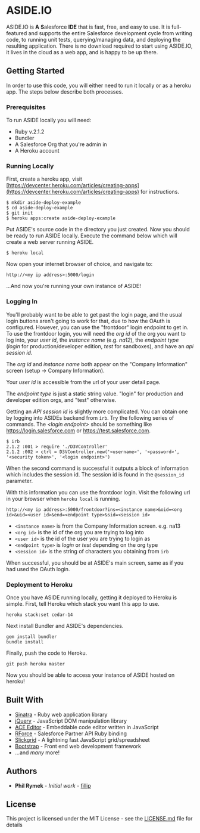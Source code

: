 
# ASIDE.IO

ASIDE.IO is **A** **S**alesforce **IDE** that is fast, free, and easy to use. It is full-featured and supports the entire Salesforce development cycle from writing code, to running unit tests, querying/managing data, and deploying the resulting application.  There is no download required to start using ASIDE.IO, it lives in the cloud as a web app, and is happy to be up there.

## Getting Started

In order to use this code, you will either need to run it locally or as a heroku app.  The steps below describe both processes.

### Prerequisites

To run ASIDE locally you will need:

* Ruby v.2.1.2
* Bundler
* A Salesforce Org that you're admin in
* A Heroku account

### Running Locally

First, create a heroku app, visit [https://devcenter.heroku.com/articles/creating-apps](https://devcenter.heroku.com/articles/creating-apps) for instructions.
```
$ mkdir aside-deploy-example
$ cd aside-deploy-example
$ git init
$ heroku apps:create aside-deploy-example
```
Put ASIDE's source code in the directory you just created.  Now you should be ready to run ASIDE locally.  Execute the command below which will create a web server running ASIDE. 
```
$ heroku local
```
Now open your internet browser of choice, and navigate to: 
```
http://<my ip address>:5000/login
```
...And now you're running your own instance of ASIDE!  

### Logging In

You'll probably want to be able to get past the login page, and the usual login buttons aren't going to work for that, due to how the OAuth is configured.  However, you can use the "frontdoor" login endpoint to get in.  To use the frontdoor login, you will need the *org id* of the org you want to log into, your *user id*, the *instance name* (e.g. *na12*), the *endpoint type* (*login* for production/developer edition, *test* for sandboxes), and have an *api session id*.

The *org id* and *instance name* both appear on the "Company Information" screen (setup -> Company Information).

Your *user id* is accessible from the url of your user detail page.

The *endpoint type* is just a static string value.  "login" for production and developer edition orgs, and "test" otherwise.

Getting an *API session id* is slightly more complicated.  You can obtain one by logging into ASIDEs backend from `irb`.  Try the following series of commands.  The *\<login endpoint\>* should be something like https://login.salesforce.com or https://test.salesforce.com.

```
$ irb
2.1.2 :001 > require './D3VController'
2.1.2 :002 > ctrl = D3VController.new('<username>', '<password>', '<security token>', '<login endpoint>')
```

When the second command is successful it outputs a block of information which includes the session id.  The session id is found in the `@session_id` parameter.

With this information you can use the frontdoor login.  Visit the following url in your browser when `heroku local` is running.
```
http://<my ip address>:5000/frontdoor?ins=<instance name>&oid=<org id>&uid=<user id>&end=<endpoint type>&sid=<session id>
```
* `<instance name>` is from the Company Information screen.  e.g. na13
* `<org id>` is the id of the org you are trying to log into
* `<user id>` is the id of the user you are trying to login as
* `<endpoint type>` is *login* or *test* depending on the org type
* `<session id>` is the string of characters you obtaining from `irb`

When successful, you should be at ASIDE's main screen, same as if you had used the OAuth login.

### Deployment to Heroku

Once you have ASIDE running locally, getting it deployed to Heroku is simple.  First, tell Heroku which stack you want this app to use.
```
heroku stack:set cedar-14
```
Next install Bundler and ASIDE's dependencies.
```
gem install bundler
bundle install
```
Finally, push the code to Heroku.
```
git push heroku master
```
Now you should be able to access your instance of ASIDE hosted on heroku!

## Built With

* [Sinatra](http://sinatrarb.com/) - Ruby web application library
* [jQuery](https://jquery.com/) - JavaScript DOM manipulation library
* [ACE Editor](https://ace.c9.io/) - Embeddable code editor written in JavaScript
* [RForce](https://github.com/undees/rforce) - Salesforce Partner API Ruby binding
* [Slickgrid](https://github.com/mleibman/SlickGrid) - A lightning fast JavaScript grid/spreadsheet
* [Bootstrap](https://getbootstrap.com/) - Front end web development framework
* ...and *many* more!

## Authors

* **Phil Rymek** - *Initial work* - [fillip](https://github.com/fillip)

## License

This project is licensed under the MIT License - see the [LICENSE.md](LICENSE.md) file for details